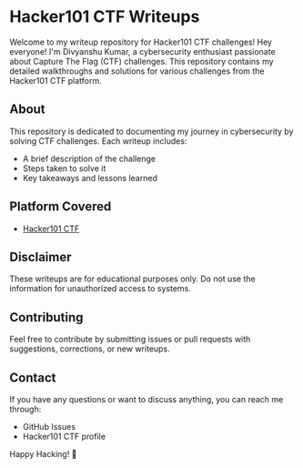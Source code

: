 # Hacker101 CTF Writeups

Welcome to my writeup repository for Hacker101 CTF challenges!  Hey everyone! I'm Divyanshu Kumar, a cybersecurity enthusiast passionate about Capture The Flag (CTF) challenges. This repository contains my detailed walkthroughs and solutions for various challenges from the Hacker101 CTF platform. 

## About
This repository is dedicated to documenting my journey in cybersecurity by solving CTF challenges. Each writeup includes:
- A brief description of the challenge
- Steps taken to solve it
- Key takeaways and lessons learned

## Platform Covered
- [Hacker101 CTF](https://ctf.hacker101.com/)

## Disclaimer
These writeups are for educational purposes only. Do not use the information for unauthorized access to systems.

## Contributing
Feel free to contribute by submitting issues or pull requests with suggestions, corrections, or new writeups.

## Contact
If you have any questions or want to discuss anything, you can reach me through:
- GitHub Issues
- Hacker101 CTF profile

Happy Hacking! 🚀

